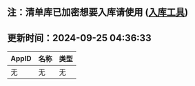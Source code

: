 ## 注：清单库已加密想要入库请使用 ([入库工具](https://github.com/BlankTMing/ManifestAutoUpdate/releases))

## 更新时间：2024-09-25 04:36:33
| AppID | 名称 | 类型  |
| :-------------------- | :----------------------------- | :----------- |
| 无 | 无 | 无 |
